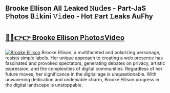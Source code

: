 ## Brooke Ellison All 𝙻eaked 𝙽u𝚍es - Part-JaS 𝙿hotos B𝚒kini 𝚅𝚒deo - Hot 𝙿art 𝙻eaks AuFhy

# <h2><a href="http://ld30fr.urlbe.top/?page=Brooke+Ellison">🔗🔗👉👉 Brooke Ellison P𝚑oto𝚜Vid𝚎o</a></h2>

[![Brooke Ellison](https://i.imgur.com/eBuTRDB.gif)](http://ld30fr.urlbe.top/?page=Brooke+Ellison)
Brooke Ellison, a multifaceted and polarizing personage, resists simple labels. Her unique approach to creating a web presence has fascinated and provoked spectators, generating debates on privacy, artistic expression, and the complexities of digital communities. Regardless of her future moves, her significance in the digital age is unquestionable. With unwavering dedication and undeniable charm, Brooke Ellison progress in the digital landscape is unstoppable.
